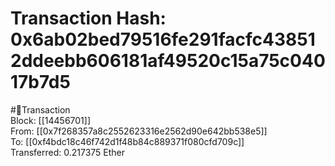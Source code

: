 
Transaction Hash: 0x6ab02bed79516fe291facfc438512ddeebb606181af49520c15a75c04017b7d5
====================================================================================
  
#💸Transaction  
Block: [[14456701]]  
From: [[0x7f268357a8c2552623316e2562d90e642bb538e5]]  
To: [[0xf4bdc18c46f742d1f48b84c889371f080cfd709c]]  
Transferred: 0.217375 Ether